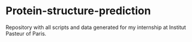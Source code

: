 # Protein-structure-prediction
Repository with all scripts and data generated for my internship at Institut Pasteur of Paris.
